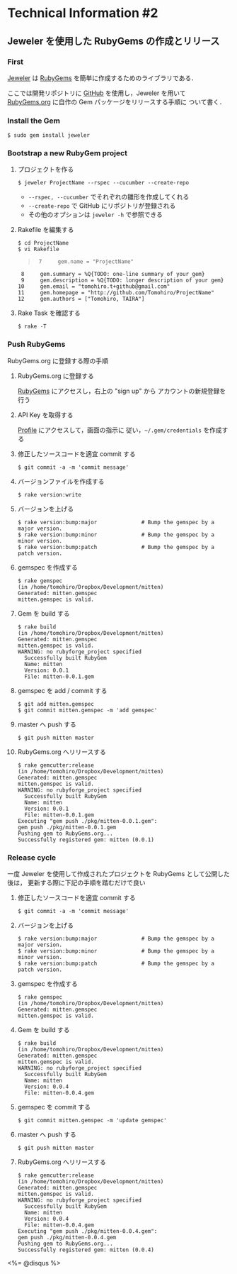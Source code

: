 Technical Information #2
================================================================================


Jeweler を使用した RubyGems の作成とリリース
--------------------------------------------------------------------------------


### First

[Jeweler](http://github.com/technicalpickles/jeweler) は [RubyGems](http://ja.wikipedia.org/wiki/RubyGems)
を簡単に作成するためのライブラリである．

ここでは開発リポジトリに [GitHub](http://github.com) を使用し，Jeweler を用いて
[RubyGems.org](http://rubygems.org) に自作の Gem パッケージをリリースする手順に
ついて書く．


### Install the Gem

    $ sudo gem install jeweler


### Bootstrap a new RubyGem project

1. プロジェクトを作る

       $ jeweler ProjectName --rspec --cucumber --create-repo

    - `--rspec, --cucumber` でそれぞれの雛形を作成してくれる
    - `--create-repo` で GitHub にリポジトリが登録される
    - その他のオプションは `jeweler -h` で参照できる

2. Rakefile を編集する

       $ cd ProjectName
       $ vi Rakefile

    >      7     gem.name = "ProjectName"
        8     gem.summary = %Q{TODO: one-line summary of your gem}
        9     gem.description = %Q{TODO: longer description of your gem}
       10     gem.email = "tomohiro.t+github@gmail.com"
       11     gem.homepage = "http://github.com/Tomohiro/ProjectName"
       12     gem.authors = ["Tomohiro, TAIRA"]

3. Rake Task を確認する

       $ rake -T


### Push RubyGems

RubyGems.org に登録する際の手順

1. RubyGems.org に登録する

    [RubyGems](http://rubygems.org) にアクセスし，右上の "sign up" から
    アカウントの新規登録を行う

2. API Key を取得する

    [Profile](http://rubygems.org/profile) にアクセスして，画面の指示に
    従い，`~/.gem/credentials` を作成する

3. 修正したソースコードを適宜 commit する

       $ git commit -a -m 'commit message'

4. バージョンファイルを作成する

       $ rake version:write

5. バージョンを上げる

       $ rake version:bump:major              # Bump the gemspec by a major version.
       $ rake version:bump:minor              # Bump the gemspec by a minor version.
       $ rake version:bump:patch              # Bump the gemspec by a patch version.

6. gemspec を作成する

       $ rake gemspec
       (in /home/tomohiro/Dropbox/Development/mitten)
       Generated: mitten.gemspec
       mitten.gemspec is valid.

7. Gem を build する

       $ rake build
       (in /home/tomohiro/Dropbox/Development/mitten)
       Generated: mitten.gemspec
       mitten.gemspec is valid.
       WARNING: no rubyforge_project specified
         Successfully built RubyGem
         Name: mitten
         Version: 0.0.1
         File: mitten-0.0.1.gem

8. gemspec を add / commit する

       $ git add mitten.gemspec
       $ git commit mitten.gemspec -m 'add gemspec'

9. master へ push する

       $ git push mitten master

10. RubyGems.org へリリースする

        $ rake gemcutter:release
        (in /home/tomohiro/Dropbox/Development/mitten)
        Generated: mitten.gemspec
        mitten.gemspec is valid.
        WARNING: no rubyforge_project specified
          Successfully built RubyGem
          Name: mitten
          Version: 0.0.1
          File: mitten-0.0.1.gem
        Executing "gem push ./pkg/mitten-0.0.1.gem":
        gem push ./pkg/mitten-0.0.1.gem
        Pushing gem to RubyGems.org...
        Successfully registered gem: mitten (0.0.1)


### Release cycle

一度 Jeweler を使用して作成されたプロジェクトを RubyGems として公開した後は，
更新する際に下記の手順を踏むだけで良い

1. 修正したソースコードを適宜 commit する

       $ git commit -a -m 'commit message'

2. バージョンを上げる

       $ rake version:bump:major              # Bump the gemspec by a major version.
       $ rake version:bump:minor              # Bump the gemspec by a minor version.
       $ rake version:bump:patch              # Bump the gemspec by a patch version.

3. gemspec を作成する

       $ rake gemspec
       (in /home/tomohiro/Dropbox/Development/mitten)
       Generated: mitten.gemspec
       mitten.gemspec is valid.

4. Gem を build する

       $ rake build
       (in /home/tomohiro/Dropbox/Development/mitten)
       Generated: mitten.gemspec
       mitten.gemspec is valid.
       WARNING: no rubyforge_project specified
         Successfully built RubyGem
         Name: mitten
         Version: 0.0.4
         File: mitten-0.0.4.gem

5. gemspec を commit する

       $ git commit mitten.gemspec -m 'update gemspec'

6. master へ push する

       $ git push mitten master

7. RubyGems.org へリリースする

       $ rake gemcutter:release
       (in /home/tomohiro/Dropbox/Development/mitten)
       Generated: mitten.gemspec
       mitten.gemspec is valid.
       WARNING: no rubyforge_project specified
         Successfully built RubyGem
         Name: mitten
         Version: 0.0.4
         File: mitten-0.0.4.gem
       Executing "gem push ./pkg/mitten-0.0.4.gem":
       gem push ./pkg/mitten-0.0.4.gem
       Pushing gem to RubyGems.org...
       Successfully registered gem: mitten (0.0.4)


<div><%= @disqus %></div>
